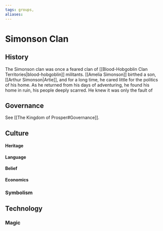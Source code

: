 ```yaml
---
tags: groups, 
aliases:
---
```


# Simonson Clan
## History
The Simonson clan was once a feared clan of [[Blood-Hobgoblin Clan Territories|blood-hobgoblin]] militants. [[Amelia Simonson]] birthed a son, [[Arthur Simonson|Artie]], and for a long time, he cared little for the politics of his home. As he returned from his days of adventuring, he found his home in ruin, his people deeply scarred. He knew it was only the fault of 
## Governance
See [[The Kingdom of Prosper#Governance]].
## Culture
#### Heritage
#### Language
#### Belief
#### Economics
### Symbolism
## Technology
### Magic